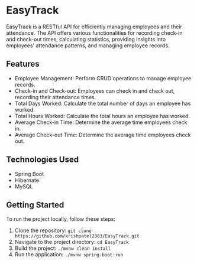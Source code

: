 # EasyTrack

 EasyTrack is a RESTful API for efficiently managing employees and their attendance. The API offers various functionalities for recording check-in and check-out times, calculating statistics, providing insights into employees' attendance patterns, and managing employee records.

## Features

  - Employee Management: Perform CRUD operations to manage employee records.
  - Check-in and Check-out: Employees can check in and check out, recording their attendance times.
  - Total Days Worked: Calculate the total number of days an employee has worked.
  - Total Hours Worked: Calculate the total hours an employee has worked.
  - Average Check-in Time: Determine the average time employees check in.
  - Average Check-out Time: Determine the average time employees check out.

## Technologies Used

- Spring Boot
- Hibernate
- MySQL
  
## Getting Started

To run the project locally, follow these steps:

1. Clone the repository: `git clone https://github.com/krishpatel2383/EasyTrack.git`
2. Navigate to the project directory: `cd EasyTrack`
3. Build the project: `./mvnw clean install`
4. Run the application: `./mvnw spring-boot:run`

